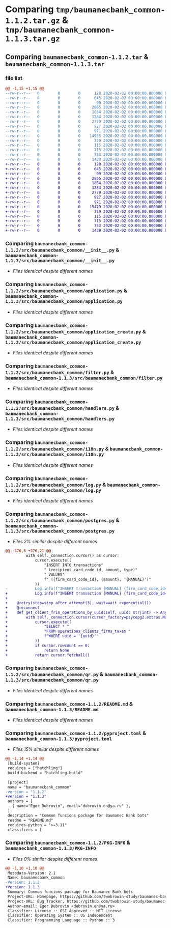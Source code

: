 # Comparing `tmp/baumanecbank_common-1.1.2.tar.gz` & `tmp/baumanecbank_common-1.1.3.tar.gz`

## Comparing `baumanecbank_common-1.1.2.tar` & `baumanecbank_common-1.1.3.tar`

### file list

```diff
@@ -1,15 +1,15 @@
--rw-r--r--   0        0        0      128 2020-02-02 00:00:00.000000 baumanecbank_common-1.1.2/Makefile
--rw-r--r--   0        0        0      645 2020-02-02 00:00:00.000000 baumanecbank_common-1.1.2/src/baumanecbank_common/__init__.py
--rw-r--r--   0        0        0       99 2020-02-02 00:00:00.000000 baumanecbank_common-1.1.2/src/baumanecbank_common/abstract.py
--rw-r--r--   0        0        0     2865 2020-02-02 00:00:00.000000 baumanecbank_common-1.1.2/src/baumanecbank_common/application.py
--rw-r--r--   0        0        0     1834 2020-02-02 00:00:00.000000 baumanecbank_common-1.1.2/src/baumanecbank_common/application_create.py
--rw-r--r--   0        0        0     1284 2020-02-02 00:00:00.000000 baumanecbank_common-1.1.2/src/baumanecbank_common/filter.py
--rw-r--r--   0        0        0     2779 2020-02-02 00:00:00.000000 baumanecbank_common-1.1.2/src/baumanecbank_common/handlers.py
--rw-r--r--   0        0        0      927 2020-02-02 00:00:00.000000 baumanecbank_common-1.1.2/src/baumanecbank_common/i18n.py
--rw-r--r--   0        0        0      971 2020-02-02 00:00:00.000000 baumanecbank_common-1.1.2/src/baumanecbank_common/log.py
--rw-r--r--   0        0        0    14955 2020-02-02 00:00:00.000000 baumanecbank_common-1.1.2/src/baumanecbank_common/postgres.py
--rw-r--r--   0        0        0      759 2020-02-02 00:00:00.000000 baumanecbank_common-1.1.2/src/baumanecbank_common/qr.py
--rw-r--r--   0        0        0      115 2020-02-02 00:00:00.000000 baumanecbank_common-1.1.2/.gitignore
--rw-r--r--   0        0        0      715 2020-02-02 00:00:00.000000 baumanecbank_common-1.1.2/README.md
--rw-r--r--   0        0        0      753 2020-02-02 00:00:00.000000 baumanecbank_common-1.1.2/pyproject.toml
--rw-r--r--   0        0        0     1438 2020-02-02 00:00:00.000000 baumanecbank_common-1.1.2/PKG-INFO
+-rw-r--r--   0        0        0      128 2020-02-02 00:00:00.000000 baumanecbank_common-1.1.3/Makefile
+-rw-r--r--   0        0        0      645 2020-02-02 00:00:00.000000 baumanecbank_common-1.1.3/src/baumanecbank_common/__init__.py
+-rw-r--r--   0        0        0       99 2020-02-02 00:00:00.000000 baumanecbank_common-1.1.3/src/baumanecbank_common/abstract.py
+-rw-r--r--   0        0        0     2865 2020-02-02 00:00:00.000000 baumanecbank_common-1.1.3/src/baumanecbank_common/application.py
+-rw-r--r--   0        0        0     1834 2020-02-02 00:00:00.000000 baumanecbank_common-1.1.3/src/baumanecbank_common/application_create.py
+-rw-r--r--   0        0        0     1284 2020-02-02 00:00:00.000000 baumanecbank_common-1.1.3/src/baumanecbank_common/filter.py
+-rw-r--r--   0        0        0     2779 2020-02-02 00:00:00.000000 baumanecbank_common-1.1.3/src/baumanecbank_common/handlers.py
+-rw-r--r--   0        0        0      927 2020-02-02 00:00:00.000000 baumanecbank_common-1.1.3/src/baumanecbank_common/i18n.py
+-rw-r--r--   0        0        0      971 2020-02-02 00:00:00.000000 baumanecbank_common-1.1.3/src/baumanecbank_common/log.py
+-rw-r--r--   0        0        0    15479 2020-02-02 00:00:00.000000 baumanecbank_common-1.1.3/src/baumanecbank_common/postgres.py
+-rw-r--r--   0        0        0      759 2020-02-02 00:00:00.000000 baumanecbank_common-1.1.3/src/baumanecbank_common/qr.py
+-rw-r--r--   0        0        0      115 2020-02-02 00:00:00.000000 baumanecbank_common-1.1.3/.gitignore
+-rw-r--r--   0        0        0      715 2020-02-02 00:00:00.000000 baumanecbank_common-1.1.3/README.md
+-rw-r--r--   0        0        0      753 2020-02-02 00:00:00.000000 baumanecbank_common-1.1.3/pyproject.toml
+-rw-r--r--   0        0        0     1438 2020-02-02 00:00:00.000000 baumanecbank_common-1.1.3/PKG-INFO
```

### Comparing `baumanecbank_common-1.1.2/src/baumanecbank_common/__init__.py` & `baumanecbank_common-1.1.3/src/baumanecbank_common/__init__.py`

 * *Files identical despite different names*

### Comparing `baumanecbank_common-1.1.2/src/baumanecbank_common/application.py` & `baumanecbank_common-1.1.3/src/baumanecbank_common/application.py`

 * *Files identical despite different names*

### Comparing `baumanecbank_common-1.1.2/src/baumanecbank_common/application_create.py` & `baumanecbank_common-1.1.3/src/baumanecbank_common/application_create.py`

 * *Files identical despite different names*

### Comparing `baumanecbank_common-1.1.2/src/baumanecbank_common/filter.py` & `baumanecbank_common-1.1.3/src/baumanecbank_common/filter.py`

 * *Files identical despite different names*

### Comparing `baumanecbank_common-1.1.2/src/baumanecbank_common/handlers.py` & `baumanecbank_common-1.1.3/src/baumanecbank_common/handlers.py`

 * *Files identical despite different names*

### Comparing `baumanecbank_common-1.1.2/src/baumanecbank_common/i18n.py` & `baumanecbank_common-1.1.3/src/baumanecbank_common/i18n.py`

 * *Files identical despite different names*

### Comparing `baumanecbank_common-1.1.2/src/baumanecbank_common/log.py` & `baumanecbank_common-1.1.3/src/baumanecbank_common/log.py`

 * *Files identical despite different names*

### Comparing `baumanecbank_common-1.1.2/src/baumanecbank_common/postgres.py` & `baumanecbank_common-1.1.3/src/baumanecbank_common/postgres.py`

 * *Files 2% similar despite different names*

```diff
@@ -376,8 +376,21 @@
         with self._connection.cursor() as cursor:
             cursor.execute((
                 "INSERT INTO transactions"
                 " (recipient_card_code_id, amount, type)"
                 " VALUES"
                 f" ({firm_card_code_id}, {amount}, '{MANUAL}')"
             ))
-            Log.info(f"INSERT transaction {MANUAL} {firm_card_code_id=} {amount=}")
+            Log.info(f"INSERT transaction {MANUAL} {firm_card_code_id=} {amount=}")
+
+    @retry(stop=stop_after_attempt(3), wait=wait_exponential())
+    @reconnect
+    def get_client_frim_operations_by_uuid(self, uuid: str|int) -> Any|None:
+        with self._connection.cursor(cursor_factory=psycopg2.extras.NamedTupleCursor) as cursor:
+            cursor.execute((
+                "SELECT * "
+                "FROM operations_clients_firms_taxes "
+                f"WHERE uuid = '{uuid}'"
+            ))
+            if cursor.rowcount == 0:
+                return None
+            return cursor.fetchall()
```

### Comparing `baumanecbank_common-1.1.2/src/baumanecbank_common/qr.py` & `baumanecbank_common-1.1.3/src/baumanecbank_common/qr.py`

 * *Files identical despite different names*

### Comparing `baumanecbank_common-1.1.2/README.md` & `baumanecbank_common-1.1.3/README.md`

 * *Files identical despite different names*

### Comparing `baumanecbank_common-1.1.2/pyproject.toml` & `baumanecbank_common-1.1.3/pyproject.toml`

 * *Files 15% similar despite different names*

```diff
@@ -1,14 +1,14 @@
 [build-system]
 requires = ["hatchling"]
 build-backend = "hatchling.build"
 
 [project]
 name = "baumanecbank_common"
-version = "1.1.2"
+version = "1.1.3"
 authors = [
   { name="Egor Dubrovin", email="dubrovin.en@ya.ru" },
 ]
 description = "Common funcions package for Baumanec Bank bots"
 readme = "README.md"
 requires-python = ">=3.11"
 classifiers = [
```

### Comparing `baumanecbank_common-1.1.2/PKG-INFO` & `baumanecbank_common-1.1.3/PKG-INFO`

 * *Files 0% similar despite different names*

```diff
@@ -1,10 +1,10 @@
 Metadata-Version: 2.1
 Name: baumanecbank_common
-Version: 1.1.2
+Version: 1.1.3
 Summary: Common funcions package for Baumanec Bank bots
 Project-URL: Homepage, https://github.com/twobrowin-study/baumanec-bank
 Project-URL: Bug Tracker, https://github.com/twobrowin-study/baumanec-bank/issues
 Author-email: Egor Dubrovin <dubrovin.en@ya.ru>
 Classifier: License :: OSI Approved :: MIT License
 Classifier: Operating System :: OS Independent
 Classifier: Programming Language :: Python :: 3
```

